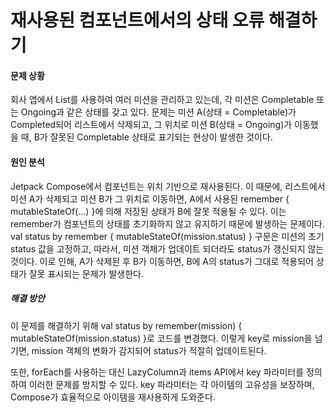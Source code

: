 # 재사용된 컴포넌트에서의 상태 오류 해결하기
#### 문제 상황
회사 앱에서 List<HiddenMissionEntity>를 사용하여 여러 미션을 관리하고 있는데, 각 미션은 Completable 또는 Ongoing과 같은 상태를 갖고 있다. 문제는 미션 A(상태 = Completable)가 Completed되어 리스트에서 삭제되고, 그 위치로 미션 B(상태 = Ongoing)가 이동했을 때, B가 잘못된 Completable 상태로 표기되는 현상이 발생한 것이다.

#### 원인 분석
Jetpack Compose에서 컴포넌트는 위치 기반으로 재사용된다. 이 때문에, 리스트에서 미션 A가 삭제되고 미션 B가 그 위치로 이동하면, A에서 사용된 remember { mutableStateOf(...) }에 의해 저장된 상태가 B에 잘못 적용될 수 있다. 이는 remember가 컴포넌트의 상태를 초기화하지 않고 유지하기 때문에 발생하는 문제이다. val status by remember { mutableStateOf(mission.status) } 구문은 미션의 초기 status 값을 고정하고, 따라서, 미션 객체가 업데이트 되더라도 status가 갱신되지 않는 것이다. 이로 인해, A가 삭제된 후 B가 이동하면, B에 A의 status가 그대로 적용되어 상태가 잘못 표시되는 문제가 발생한다.

##### 해결 방안
이 문제를 해결하기 위해 val status by remember(mission) { mutableStateOf(mission.status) }로 코드를 변경했다. 이렇게 key로 mission을 넘기면, mission 객체의 변화가 감지되어 status가 적절히 업데이트된다. 

또한, forEach를 사용하는 대신 LazyColumn과 items API에서 key 파라미터를 정의하여 이러한 문제를 방지할 수 있다. key 파라미터는 각 아이템의 고유성을 보장하며, Compose가 효율적으로 아이템을 재사용하게 도와준다.